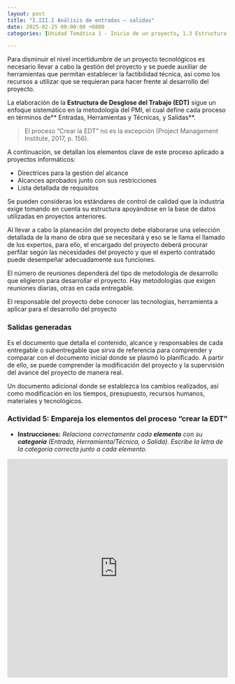 ```yaml
---
layout: post
title: "I.III.I Análisis de entradas – salidas"
date: 2025-02-25 00:00:00 +0800
categories: [Unidad Temática 1 - Inicio de un proyecto, 1.3 Estructura de desglose de trabajo]

---
```

Para disminuir el nivel incertidumbre de un proyecto tecnológicos es necesario llevar a cabo la gestión del proyecto y se puede auxiliar de herramientas que permitan establecer la factibilidad técnica, así como los recursos a utilizar que se requieran para hacer frente al desarrollo del proyecto.

La elaboración de la **Estructura de Desglose del Trabajo (EDT)** sigue un enfoque sistemático en la metodología del PMI, el cual define cada proceso en términos de** Entradas, Herramientas y Técnicas, y Salidas**. 

> El proceso “Crear la EDT” no es la excepción (Project Management Institute, 2017, p. 156).

A continuación, se detallan los elementos clave de este proceso aplicado a proyectos informáticos:

- Directrices para la gestión del alcance
- Alcances aprobados junto con sus restricciones
- Lista detallada de requisitos
 
Se pueden consideras los estándares de control de calidad que la industria exige tomando en cuenta su estructura apoyándose en la base de datos utilizadas en proyectos anteriores.

Al llevar a cabo la planeación del proyecto debe elaborarse una selección detallada de la mano de obra que se necesitará y eso se le llama el llamado de los expertos, para ello, el encargado del proyecto deberá procurar perfilar según las necesidades del proyecto y que el experto contratado puede desempeñar adecuadamente sus funciones.

El número de reuniones dependerá del tipo de metodología de desarrollo que eligieron para desarrollar el proyecto. Hay metodologías que exigen reuniones diarias, otras en cada entregable. 

El responsable del proyecto debe conocer las tecnologías, herramienta a aplicar para el desarrollo   del proyecto 

### Salidas generadas
Es el documento que detalla el contenido, alcance y responsables de cada entregable o subentregable que sirva de referencia para comprender y comparar con el documento inicial donde se plasmó lo planificado. A partir de ello, se puede comprender la modificación del proyecto y la supervisión del avance del proyecto de manera real.

Un documento adicional donde se establezca los cambios realizados, así como modificación en los tiempos, presupuesto, recursos humanos, materiales y tecnológicos.

### Actividad 5: Empareja los elementos del proceso “crear la EDT”
- **Instrucciones:** _Relaciona correctamente cada **elemento** con su **categoría** (Entrada, Herramienta/Técnica, o Salida). Escribe la letra de la categoría correcta junto a cada elemento._

<iframe src="https://learningapps.org/watch?v=p1uuzxtoj25" style="border:0px;width:100%;height:500px" allowfullscreen="true" webkitallowfullscreen="true" mozallowfullscreen="true"></iframe>

